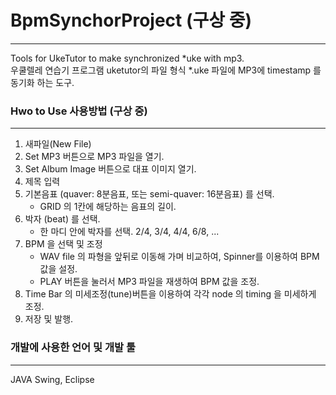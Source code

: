 # BpmSynchorProject (구상 중)
---
 Tools for UkeTutor to make synchronized *uke with mp3.<br>
 우쿨렐레 연습기 프로그램 uketutor의 파일 형식 *.uke 파일에 MP3에 timestamp 를 동기화 하는 도구.<br>

 ### Hwo to Use 사용방법 (구상 중)
 ---
 1. 새파일(New File)
 2. Set MP3 버튼으로 MP3 파일을 열기.
 3. Set Album Image 버튼으로 대표 이미지 열기.
 4. 제목 입력
 5. 기본음표 (quaver: 8분음표, 또는 semi-quaver: 16분음표) 를 선택. 
    - GRID 의 1칸에 해당하는 음표의 길이.
 6. 박자 (beat) 를 선택. 
    - 한 마디 안에 박자를 선택. 2/4, 3/4, 4/4, 6/8, ...
 7. BPM 을 선택 및 조정
    - WAV file 의 파형을 앞뒤로 이동해 가며 비교하여, Spinner를 이용하여 BPM 값을 설정.
    - PLAY 버튼을 눌러서 MP3 파일을 재생하여 BPM 값을 조정.
 8. Time Bar 의 미세조정(tune)버튼을 이용하여 각각 node 의 timing 을 미세하게 조정. 
 9. 저장 및 발행. 
 
 ### 개발에 사용한 언어 및 개발 툴
 ---
 JAVA Swing, Eclipse
